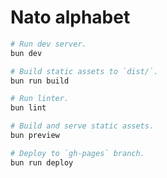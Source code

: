 Nato alphabet
=============

```sh
# Run dev server.
bun dev

# Build static assets to `dist/`.
bun run build

# Run linter.
bun lint

# Build and serve static assets.
bun preview

# Deploy to `gh-pages` branch.
bun run deploy
```
